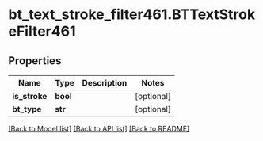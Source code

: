 # bt_text_stroke_filter461.BTTextStrokeFilter461

## Properties
Name | Type | Description | Notes
------------ | ------------- | ------------- | -------------
**is_stroke** | **bool** |  | [optional] 
**bt_type** | **str** |  | [optional] 

[[Back to Model list]](../README.md#documentation-for-models) [[Back to API list]](../README.md#documentation-for-api-endpoints) [[Back to README]](../README.md)



